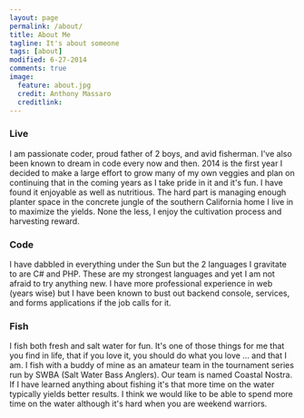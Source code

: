 ```yaml
---
layout: page
permalink: /about/
title: About Me
tagline: It's about someone
tags: [about]
modified: 6-27-2014
comments: true
image:
  feature: about.jpg
  credit: Anthony Massaro
  creditlink:
---
```


### Live

I am passionate coder, proud father of 2 boys, and avid fisherman. I've also been known to dream in code every now and then. 2014 is the first year I decided to make a large effort to grow many of my own veggies and plan on continuing that in the coming years as I take pride in it and it's fun. I have found it enjoyable as well as nutritious. The hard part is managing enough planter space in the concrete jungle of the southern California home I live in to maximize the yields. None the less, I enjoy the cultivation process and harvesting reward.

### Code

I have dabbled in everything under the Sun but the 2 languages I gravitate to are C# and PHP. These are my strongest languages and yet I am not afraid to try anything new. I have more professional experience in web (years wise) but I have been known to bust out backend console, services, and forms applications if the job calls for it.

### Fish

I fish both fresh and salt water for fun. It's one of those things for me that you find in life, that if you love it, you should do what you love ... and that I am. I fish with a buddy of mine as an amateur team in the tournament series run by SWBA (Salt Water Bass Anglers). Our team is named Coastal Nostra. If I have learned anything about fishing it's that more time on the water typically yields better results. I think we would like to be able to spend more time on the water although it's hard when you are weekend warriors.